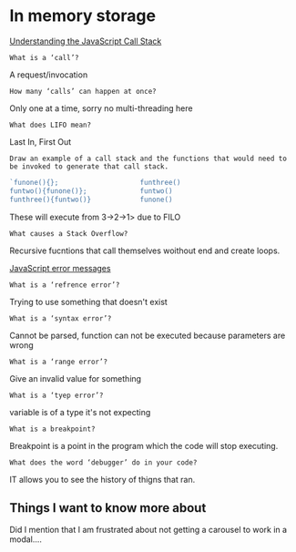 
# In memory storage

[Understanding the JavaScript Call Stack](https://medium.freecodecamp.org/understanding-the-javascript-call-stack-861e41ae61d4)

    What is a ‘call’?

A request/invocation 

    How many ‘calls’ can happen at once?

Only one at a time, sorry no multi-threading here

    What does LIFO mean?

Last In, First Out

    Draw an example of a call stack and the functions that would need to be invoked to generate that call stack.

```js
`funone(){};                    funthree()
funtwo(){funone()};             funtwo()
funthree(){funtwo()}            funone()
```

These will execute from 3->2->1> due to FILO

    What causes a Stack Overflow?

Recursive fucntions that call themselves woithout end and create loops. 


[JavaScript error messages](https://codeburst.io/javascript-error-messages-debugging-d23f84f0ae7c)



    What is a ‘refrence error’?

Trying to use something that doesn't exist

    What is a ‘syntax error’?
    
Cannot be parsed, function can not be executed because parameters are wrong

    What is a ‘range error’?
    
Give an invalid value for something

    What is a ‘tyep error’?
    
variable is of a type it's not expecting

    What is a breakpoint?
    
Breakpoint is a point in the program which the code will stop executing. 

    What does the word ‘debugger’ do in your code?

IT allows you to see the history of thigns that ran.

## Things I want to know more about

Did I mention that I am frustrated about not getting a carousel to work in a modal....